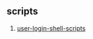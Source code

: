 ## scripts


1. [user-login-shell-scripts](https://github.com/dodo-foundation/proof-of-concepts/blob/main/scripts/user-login.md)
